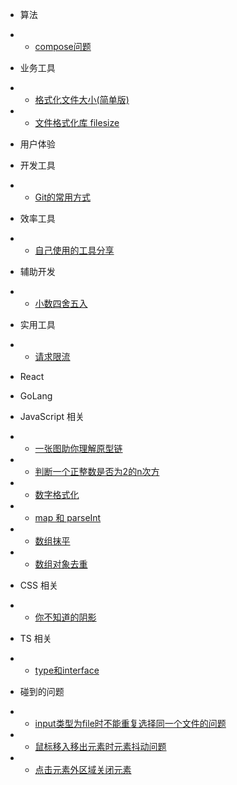 * 算法
* * [compose问题](/algorithm/compose.md)

* 业务工具
* * [格式化文件大小(简单版)](/business/format-file-size.md)
* * [文件格式化库 filesize](/business/filesize.md)

* 用户体验
    
* 开发工具
* * [Git的常用方式](/development-tools/git-tips.md)

* 效率工具
* * [自己使用的工具分享](/tools/efficiency-tools.md)

* 辅助开发 
* * [小数四舍五入](/help/round.md)  

* 实用工具
* * [请求限流](/util/query-limit.md)

* React

* GoLang

* JavaScript 相关
* * [一张图助你理解原型链](/javascript/prototype.md) 
* * [判断一个正整数是否为2的n次方](/javascript/ispoweroftwo.md)
* * [数字格式化](/javascript/number-format.md)
* * [map 和 parseInt](/javascript/map-parseint.md)
* * [数组抹平](/javascript/array-screed.md)
* * [数组对象去重](/javascript/array-object-unique.md)

* CSS 相关
* * [你不知道的阴影](/css/shadow.md)

* TS 相关
* * [type和interface](/ts/type-interface.md)

* 碰到的问题
* * [input类型为file时不能重复选择同一个文件的问题](/project-question/input-typeof-file.md)
* * [鼠标移入移出元素时元素抖动问题](/project-question/mouse-over-out.md)
* * [点击元素外区域关闭元素](/project-question/click-out-of-area-close.md)